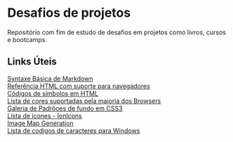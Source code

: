 # Desafios de projetos
Repositório com fim de estudo de desafios em projetos como livros, cursos e bootcamps.

## Links Úteis
[Syntaxe Básica de Markdown](https://www.markdownguide.org/basic-syntax/)<br>
[Referência HTML com suporte para navegadores](https://www.w3schools.com/tags/ref_html_browsersupport.asp)<br>
[Códigos de símbolos em HTML](https://symbl.cc/pt/html-entities/)<br>
[Lista de cores suportadas pela maioria dos Browsers](https://www.w3schools.com/colors/colors_names.asp)<br>
[Galeria de Padrõoes de fundo em CSS3](https://projects.verou.me/css3patterns/)<br>
[Lista de icones - IonIcons](https://ionic.io/ionicons)<br>
[Image Map Generation](https://www.image-map.net/)<br>
[Lista de codigos de caracteres para Windows](https://support.microsoft.com/pt-br/office/insira-tabela-de-caracteres-ascii-ou-unicode-d13f58d3-7bcb-44a7-a4d5-972ee12e50e0#bmcharactermap)<br>
